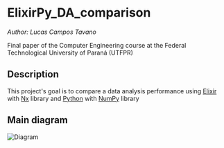 # ElixirPy_DA_comparison
*Author: Lucas Campos Tavano*

Final paper of the Computer Engineering course at the Federal Technological University of Paraná (UTFPR)

## Description
This project's goal is to compare a data analysis performance using [Elixir](https://elixir-lang.org/) with [Nx](https://github.com/elixir-nx/nx) library and [Python](https://www.python.org/) with [NumPy](https://numpy.org/) library
## Main diagram
![Diagram](diagram.png)
